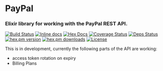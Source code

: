 # PayPal

### Elixir library for working with the PayPal REST API.

[![Build Status](https://travis-ci.org/Zensavona/pay_pal.svg?branch=master)](https://travis-ci.org/Zensavona/pay_pal) [![Inline docs](http://inch-ci.org/github/zensavona/pay_pal.svg)](http://inch-ci.org/github/zensavona/pay_pal) [![Hex Docs](https://img.shields.io/badge/hex-docs-9768d1.svg)](https://hexdocs.pm/pay_pal) [![Coverage Status](https://coveralls.io/repos/Zensavona/pay_pal/badge.svg?branch=master&service=github)](https://coveralls.io/github/Zensavona/pay_pal?branch=master) [![Deps Status](https://beta.hexfaktor.org/badge/all/github/Zensavona/pay_pal.svg)](https://beta.hexfaktor.org/github/Zensavona/pay_pal) [![hex.pm version](https://img.shields.io/hexpm/v/pay_pal.svg)](https://hex.pm/packages/pay_pal) [![hex.pm downloads](https://img.shields.io/hexpm/dt/pay_pal.svg)](https://hex.pm/packages/pay_pal) [![License](http://img.shields.io/badge/license-MIT-brightgreen.svg)](http://opensource.org/licenses/MIT)

This is in development, currently the following parts of the API are working:

- access token rotation on expiry
- Billing Plans
